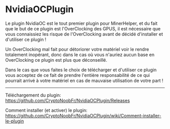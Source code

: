 # NvidiaOCPlugin

Le plugin NvidiaOC est le tout premier plugin pour MinerHelper, et du fait que le but de ce plugin est l'OverClocking des GPUS, il est nécessaire que vous connaissiez les risque de l'OverClocking avant de décidé d'installer et d'utiliser ce plugin !

Un OverClocking mal fait pour détoriorer votre matériel voir le rendre totalement inopérant, donc dans le cas où vous n'auriez aucun base en OverClocking ce plugin est plus que déconseillé.

Dans le cas que vous faites le choix de télécharger et d'utiliser ce plugin vous acceptez de ce fait de prendre l'entière responsabilité de ce qui pourrait arrivé à votre matériel en cas de mauvaise utilisation de votre part !

<hr>

Téléchargement du plugin: https://github.com/CryptoNoobFr/NvidiaOCPlugin/Releases

Comment installer (et activer) le plugin: https://github.com/CryptoNoobFr/NvidiaOCPlugin/wiki/Comment-installer-le-plugin
